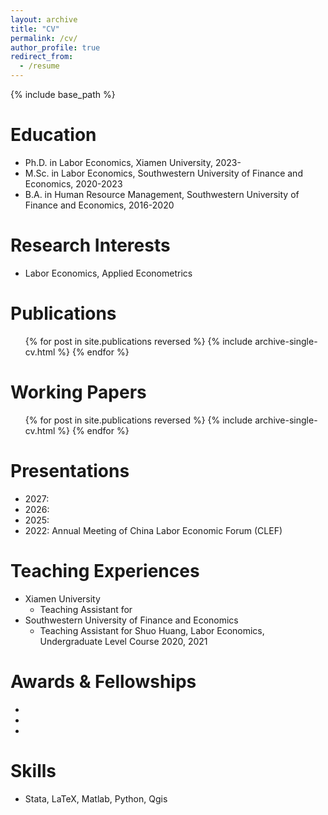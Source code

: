 ```yaml
---
layout: archive
title: "CV"
permalink: /cv/
author_profile: true
redirect_from:
  - /resume
---
```


{% include base_path %}

Education
======
* Ph.D. in Labor Economics, Xiamen University, 2023-
* M.Sc. in Labor Economics, Southwestern University of Finance and Economics, 2020-2023
* B.A. in Human Resource Management, Southwestern University of Finance and Economics, 2016-2020

Research Interests
======
* Labor Economics, Applied Econometrics

Publications
======
  <ul>{% for post in site.publications reversed %}
    {% include archive-single-cv.html %}
  {% endfor %}</ul>

Working Papers
======
  <ul>{% for post in site.publications reversed %}
    {% include archive-single-cv.html %}
  {% endfor %}</ul>
  
Presentations
======
* 2027:
* 2026: 
* 2025: 
* 2022: Annual Meeting of China Labor Economic Forum (CLEF)

Teaching Experiences
======
* Xiamen University
  * Teaching Assistant for
* Southwestern University of Finance and Economics
  * Teaching Assistant for Shuo Huang, Labor Economics, Undergraduate Level Course    2020, 2021
  
Awards & Fellowships
======
* 
* 
* 

Skills
======
* Stata, LaTeX, Matlab, Python, Qgis
